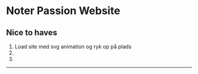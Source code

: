 <!-- @format -->

# Noter Passion Website

## Nice to haves

1. Load site med svg animation og ryk op på plads
2.
3.

---

##
